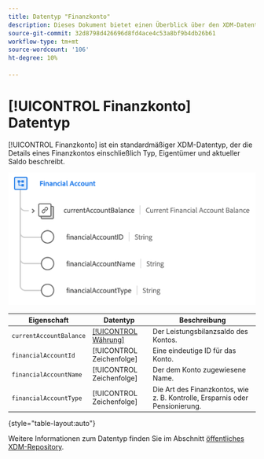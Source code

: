 ```yaml
---
title: Datentyp "Finanzkonto"
description: Dieses Dokument bietet einen Überblick über den XDM-Datentyp für Finanzkonten.
source-git-commit: 32d8798d426696d8fd4ace4c53a8bf9b4db26b61
workflow-type: tm+mt
source-wordcount: '106'
ht-degree: 10%

---
```


# [!UICONTROL Finanzkonto] Datentyp

[!UICONTROL Finanzkonto] ist ein standardmäßiger XDM-Datentyp, der die Details eines Finanzkontos einschließlich Typ, Eigentümer und aktueller Saldo beschreibt.

![](../images/data-types/financial-account.png)

| Eigenschaft | Datentyp | Beschreibung |
| --- | --- | --- |
| `currentAccountBalance` | [[!UICONTROL Währung]](./currency.md) | Der Leistungsbilanzsaldo des Kontos. |
| `financialAccountId` | [!UICONTROL Zeichenfolge] | Eine eindeutige ID für das Konto. |
| `financialAccountName` | [!UICONTROL Zeichenfolge] | Der dem Konto zugewiesene Name. |
| `financialAccountType` | [!UICONTROL Zeichenfolge] | Die Art des Finanzkontos, wie z. B. Kontrolle, Ersparnis oder Pensionierung. |

{style=&quot;table-layout:auto&quot;}

Weitere Informationen zum Datentyp finden Sie im Abschnitt [öffentliches XDM-Repository](https://github.com/adobe/xdm/blob/master/docs/reference/datatypes/financial-account.schema.json).
